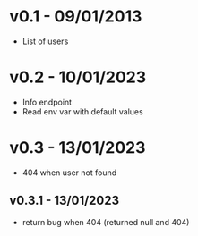 # v0.1 - 09/01/2013
- List of users

# v0.2 - 10/01/2023
- Info endpoint
- Read env var with default values

# v0.3 - 13/01/2023
- 404 when user not found

## v0.3.1 - 13/01/2023
- return bug when 404 (returned null and 404)